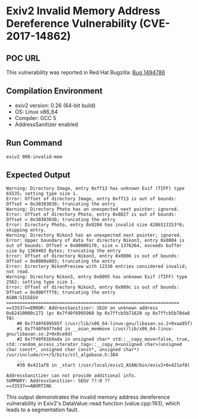 # Exiv2 Invalid Memory Address Dereference Vulnerability (CVE-2017-14862)

## POC URL
This vulnerability was reported in Red Hat Bugzilla: [Bug 1494786](https://bugzilla.redhat.com/show_bug.cgi?id=1494786)

## Compilation Environment
- exiv2 version: 0.26 (64-bit build)
- OS: Linux x86_64
- Compiler: GCC 5
- AddressSanitizer enabled

## Run Command
```
exiv2 008-invalid-mem
```

## Expected Output
```
Warning: Directory Image, entry 0xff13 has unknown Exif (TIFF) type 65535; setting type size 1.
Error: Offset of directory Image, entry 0xff13 is out of bounds: Offset = 0x30303030; truncating the entry
Warning: Directory Photo has an unexpected next pointer; ignored.
Error: Offset of directory Photo, entry 0x8827 is out of bounds: Offset = 0x30303030; truncating the entry
Error: Directory Photo, entry 0x9204 has invalid size 4286513153*8; skipping entry.
Warning: Directory Nikon3 has an unexpected next pointer; ignored.
Error: Upper boundary of data for directory Nikon3, entry 0x0004 is out of bounds: Offset = 0x00000170, size = 1376264, exceeds buffer size by 1369403 Bytes; truncating the entry
Error: Offset of directory Nikon3, entry 0x0006 is out of bounds: Offset = 0x0000e803; truncating the entry
Error: Directory NikonPreview with 12336 entries considered invalid; not read.
Warning: Directory Nikon3, entry 0x0095 has unknown Exif (TIFF) type 2562; setting type size 1.
Error: Offset of directory Nikon3, entry 0x009c is out of bounds: Offset = 0x000ffff8; truncating the entry
ASAN:SIGSEGV
=================================================================
==33537==ERROR: AddressSanitizer: SEGV on unknown address 0x62410000c272 (pc 0x7f40f6995960 bp 0x7ffcb5b71620 sp 0x7ffcb5b70da8 T0)
    #0 0x7f40f699595f (/usr/lib/x86_64-linux-gnu/libasan.so.2+0xaa95f)
    #1 0x7f40f6977e8d in __asan_memmove (/usr/lib/x86_64-linux-gnu/libasan.so.2+0x8ce8d)
    #2 0x7f40f61b9ada in unsigned char* std::__copy_move<false, true, std::random_access_iterator_tag>::__copy_m<unsigned char>(unsigned char const*, unsigned char const*, unsigned char*) /usr/include/c++/5/bits/stl_algobase.h:384
    ...
    #39 0x421af8 in _start (/usr/local/exiv2_ASAN/bin/exiv2+0x421af8)

AddressSanitizer can not provide additional info.
SUMMARY: AddressSanitizer: SEGV ??:0 ??
==33537==ABORTING
```

This output demonstrates the invalid memory address dereference vulnerability in Exiv2's DataValue::read function (value.cpp:193), which leads to a segmentation fault.